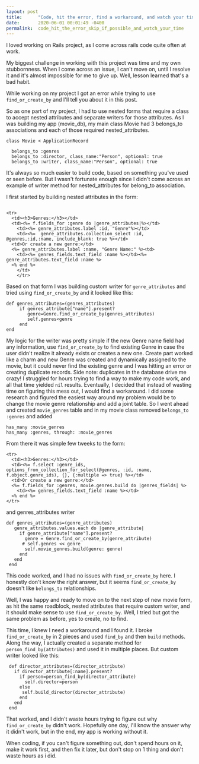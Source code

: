 ```yaml
---
layout: post
title:      "Code, hit the error, find a workaround, and watch your time"
date:       2020-06-01 00:01:49 -0400
permalink:  code_hit_the_error_skip_if_possible_and_watch_your_time
---
```



I loved working on Rails project, as I come across rails code quite often at work.

My biggest challenge in working with this project was time and my own stubbornness. When I come across an issue, I can't move on, until I resolve it and it's almost impossible for me to give up. Well, lesson learned that's a bad habit.

While working on my project I got an error while trying to use `find_or_create_by` and I'll tell you about it in this post.

So as one part of my project, I had to use nested forms that require a class to accept nested attributes and separate writers for those attributes. As I was building my app (movie_db), my main class Movie had 3 belongs_to associations and each of those required nested_attributes.

```
class Movie < ApplicationRecord

  belongs_to :genres
  belongs_to :director, class_name:"Person", optional: true
  belongs_to :writer, class_name:"Person", optional: true
```

It's always so much easier to build code, based on something you've used or seen before. But I wasn't fortunate enough since I didn't come across an example of writer method for nested_attributes for belong_to association.
 



I first started by building nested attributes in the form:
```

<tr>
  <td><h3>Genres:</h3></td>
  <td><%= f.fields_for :genre do |genre_attributes|%></td>
    <td><%= genre_attributes.label :id, "Genre"%></td>
    <td><%=  genre_attributes.collection_select :id, @genres,:id,:name, include_blank: true %></td>
  <td>Or create a new genre:</td>
  <%= genre_attributes.label :name, "Genre Name:" %><td>
    <td><%= genres_fields.text_field :name %></td><%= genre_attributes.text_field :name %>    
  <% end %>
    </td>
    </tr>
```
	

Based on that form I was building custom writer for ```genre_attributes``` and tried using ```find_or_create_by``` and it looked like this:
```
def genres_attributes=(genres_attributes)
     if genres_attribute["name"].present?
        genre=Genre.find_or_create_by(genres_attributes)
        self.genres<genre
     end
end
```
My logic for the writer was pretty simple if the new Genre name field had any information, use ```find_or_create_by``` to find existing Genre in case the user didn't realize it already exists or creates a new one. Create part worked like a charm and new Genre was created and dynamically assigned to the movie, but it could never find the existing genre and I was hitting an error or creating duplicate records. Side note: duplicates in the database drive me crazy! I struggled for hours trying to find a way to make my code work, and all that time yielded ```nil``` results. Eventually, I decided that instead of wasting time on figuring this mess out, I would find a workaround. 
I did some research and figured the easiest way around my problem would be to change the movie genre relationship and add a joint table. So I went ahead and created ```movie_genres``` table and in my movie class removed ```belongs_to :genres``` and added 

```
has_many :movie_genres
has_many :genres, through: :movie_genres
```
From there it was simple few tweeks to the form:

```
<tr>
  <td><h3>Genres:</h3></td>
  <td><%= f.select :genre_ids, options_from_collection_for_select(@genres, :id, :name, f.object.genre_ids), {}, {:multiple => true} %></td> 
  <td>Or create a new genre:</td>
  <%= f.fields_for :genres, movie.genres.build do |genres_fields| %>
    <td><%= genres_fields.text_field :name %></td>
  <% end %>
</tr>
```

and genres_attributes writer

```
def genres_attributes=(genre_attributes)
   genre_attributes.values.each do |genre_attribute|
     if genre_attribute["name"].present?
       genre = Genre.find_or_create_by(genre_attribute)
      # self.genres << genre
       self.movie_genres.build(genre: genre)
     end
   end
 end
```
This code worked, and I had no issues with ```find_or_create_by``` here. I honestly don't know the right answer, but it seems ```find_or_create_by``` doesn't like ```belongs_to``` relationships.

Well, I was happy and ready to move on to the next step of new movie form, as hit the same roadblock, nested attributes that require custom writer, and it should make sense to use ```find_or_create_by```. Well, I tried but got the same problem as before, yes to create, no to find.

This time, I knew I need a workaround and  I found it. I broke ```find_or_create_by``` in 2 pieces and used ```find_by``` and then ```build``` methods. Along the way, I actually created a separate method for ```person_find_by(attributes)``` and used it in multiple places. But custom writer looked like this:

```
 def director_attributes=(director_attribute)
   if director_attribute[:name].present?
     if person=person_find_by(director_attribute)
       self.director=person
     else
      self.build_director(director_attribute)
     end
   end
 end
```

That worked, and I didn't waste hours trying to figure out why ```find_or_create_by``` didn't work. Hopefully one day, I'll know the answer why it didn't work, but in the end, my app is working without it.

When coding, if you can't figure something out, don't spend hours on it, make it work first, and then fix it later, but don't stop on 1 thing and don't waste hours as i did.





